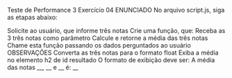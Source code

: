 Teste de Performance 3
Exercício 04
ENUNCIADO
No arquivo script.js, siga as etapas abaixo:

Solicite ao usuário, que informe três notas
Crie uma função, que:
Receba as 3 três notas como parâmetro
Calcule e retorne a média das três notas
Chame esta função passando os dados perguntados ao usuário
OBSERVAÇÕES
Converta as três notas para o formato float
Exiba a média no elemento h2 de id resultado
O formato de exibição deve ser:
A média das notas __, __ e __ é: __
